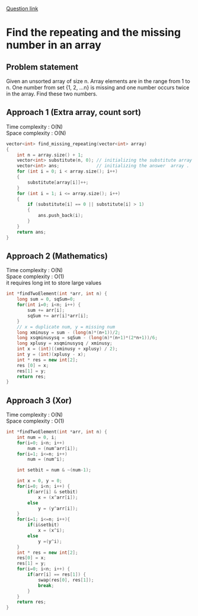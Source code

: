 [Question link](https://practice.geeksforgeeks.org/problems/find-missing-and-repeating2512/1/)

# Find the repeating and the missing number in an array

## Problem statement

Given an unsorted array of size n. Array elements are in the range from 1 to n. One number from set {1, 2, …n} is missing and one number occurs twice in the array. Find these two numbers.

## Approach 1 (Extra array, count sort)

Time complexity : O(N)  
Space complexity : O(N)

```cpp
vector<int> find_missing_repeating(vector<int> array)
{
    int n = array.size() + 1;
    vector<int> substitute(n, 0); // initializing the substitute array with 0 of size n+1.
    vector<int> ans;              // initializing the answer  array .
    for (int i = 0; i < array.size(); i++)
    {
        substitute[array[i]]++;
    }
    for (int i = 1; i <= array.size(); i++)
    {
        if (substitute[i] == 0 || substitute[i] > 1)
        {
            ans.push_back(i);
        }
    }
    return ans;
}
```

## Approach 2 (Mathematics)

Time complexity : O(N)  
Space complexity : O(1)  
it requires long int to store large values

```cpp
int *findTwoElement(int *arr, int n) {
    long sum = 0, sqSum=0;
    for(int i=0; i<n; i++) {
        sum += arr[i];
        sqSum += arr[i]*arr[i];
    }
    // x = duplicate num, y = missing num
    long xminusy = sum - (long(n)*(n+1))/2;
    long xsqminusysq = sqSum - (long(n)*(n+1)*(2*n+1))/6;
    long xplusy = xsqminusysq / xminusy;
    int x = (int)((xminusy + xplusy) / 2);
    int y = (int)(xplusy - x);
    int * res = new int[2];
    res [0] = x;
    res[1] = y;
    return res;
}
```

## Approach 3 (Xor)

Time complexity : O(N)  
Space complexity : O(1)

```cpp
int *findTwoElement(int *arr, int n) {
    int num = 0, i;
    for(i=0; i<n; i++)
        num = (num^arr[i]);
    for(i=1; i<=n; i++)
        num = (num^i);

    int setbit = num & ~(num-1);

    int x = 0, y = 0;
    for(i=0; i<n; i++) {
        if(arr[i] & setbit)
            x = (x^arr[i]);
        else
            y = (y^arr[i]);
    }
    for(i=1; i<=n; i++){
        if(i&setbit)
            x = (x^i);
        else
            y =(y^i);
    }
    int * res = new int[2];
    res[0] = x;
    res[1] = y;
    for(i=0; i<n; i++) {
        if(arr[i] == res[1]) {
            swap(res[0], res[1]);
            break;
        }
    }
    return res;
}
```